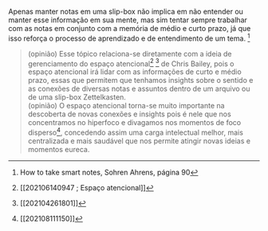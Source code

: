 Apenas manter notas em uma slip-box não implica em não entender ou manter esse informação em sua mente, mas sim tentar sempre trabalhar com as notas em conjunto com a memória de médio e curto prazo, já que isso reforça o processo de aprendizado e de entendimento de um tema. [^1]  
> (opinião) Esse tópico relaciona-se diretamente com a ideia de gerenciamento do espaço atencional[^2]  [^3] de Chris Bailey, pois o espaço atencional irá lidar com as informações de curto e médio prazo, essas que permitem que tenhamos insights sobre o sentido e as conexões de diversas notas e assuntos dentro de um arquivo ou de uma slip-box Zettelkasten.  
> (opinião) O espaço atencional torna-se muito importante na descoberta de novas conexões e insights pois é nele que nos concentramos no hiperfoco e divagamos nos momentos de foco disperso[^4], concedendo assim uma carga intelectual melhor, mais centralizada e mais saudável que nos permite atingir novas ideias e momentos eureca.  

[^1]: How to take smart notes, Sohren Ahrens, página 90  
[^2]: [[202106140947 ; Espaço atencional]]  
[^3]: [[202104261801]]  
[^4]: [[202108111150]]  